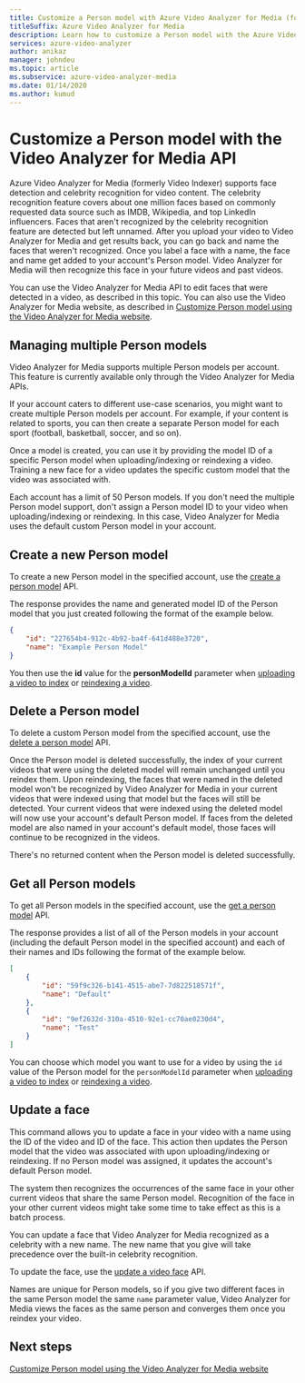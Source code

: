 ```yaml
---
title: Customize a Person model with Azure Video Analyzer for Media (formerly Video Indexer) API
titleSuffix: Azure Video Analyzer for Media
description: Learn how to customize a Person model with the Azure Video Analyzer for Media (formerly Video Indexer) API.
services: azure-video-analyzer
author: anikaz
manager: johndeu
ms.topic: article
ms.subservice: azure-video-analyzer-media
ms.date: 01/14/2020
ms.author: kumud
---
```


# Customize a Person model with the Video Analyzer for Media API

Azure Video Analyzer for Media (formerly Video Indexer) supports face detection and celebrity recognition for video content. The celebrity recognition feature covers about one million faces based on commonly requested data source such as IMDB, Wikipedia, and top LinkedIn influencers. Faces that aren't recognized by the celebrity recognition feature are detected but left unnamed. After you upload your video to Video Analyzer for Media and get results back, you can go back and name the faces that weren't recognized. Once you label a face with a name, the face and name get added to your account's Person model. Video Analyzer for Media will then recognize this face in your future videos and past videos.

You can use the Video Analyzer for Media API to edit faces that were detected in a video, as described in this topic. You can also use the Video Analyzer for Media website, as described in [Customize Person model using the Video Analyzer for Media website](customize-person-model-with-api.md).

## Managing multiple Person models

Video Analyzer for Media supports multiple Person models per account. This feature is currently available only through the Video Analyzer for Media APIs.

If your account caters to different use-case scenarios, you might want to create multiple Person models per account. For example, if your content is related to sports, you can then create a separate Person model for each sport (football, basketball, soccer, and so on).

Once a model is created, you can use it by providing the model ID of a specific Person model when uploading/indexing or reindexing a video. Training a new face for a video updates the specific custom model that the video was associated with.

Each account has a limit of 50 Person models. If you don't need the multiple Person model support, don't assign a Person model ID to your video when uploading/indexing or reindexing. In this case, Video Analyzer for Media uses the default custom Person model in your account.

## Create a new Person model

To create a new Person model in the specified account, use the [create a person model](https://api-portal.videoindexer.ai/api-details#api=Operations&operation=Create-Person-Model) API.

The response provides the name and generated model ID of the Person model that you just created following the format of the example below.

```json
{
    "id": "227654b4-912c-4b92-ba4f-641d488e3720",
    "name": "Example Person Model"
}
```

You then use the **id** value for the **personModelId** parameter when [uploading a video to index](https://api-portal.videoindexer.ai/api-details#api=Operations&operation=Upload-Video) or [reindexing a video](https://api-portal.videoindexer.ai/api-details#api=Operations&operation=Re-Index-Video).

## Delete a Person model

To delete a custom Person model from the specified account, use the [delete a person model](https://api-portal.videoindexer.ai/api-details#api=Operations&operation=Delete-Person-Model) API.

Once the Person model is deleted successfully, the index of your current videos that were using the deleted model will remain unchanged until you reindex them. Upon reindexing, the faces that were named in the deleted model won't be recognized by Video Analyzer for Media in your current videos that were indexed using that model but the faces will still be detected. Your current videos that were indexed using the deleted model will now use your account's default Person model. If faces from the deleted model are also named in your account's default model, those faces will continue to be recognized in the videos.

There's no returned content when the Person model is deleted successfully.

## Get all Person models

To get all Person models in the specified account, use the [get a person model](https://api-portal.videoindexer.ai/api-details#api=Operations&operation=Get-Person-Models) API.

The response provides a list of all of the Person models in your account (including the default Person model in the specified account) and each of their names and IDs following the format of the example below.

```json
[
    {
        "id": "59f9c326-b141-4515-abe7-7d822518571f",
        "name": "Default"
    }, 
    {
        "id": "9ef2632d-310a-4510-92e1-cc70ae0230d4",
        "name": "Test"
    }
]
```

You can choose which model you want to use for a video by using the `id` value of the Person model for the `personModelId` parameter when [uploading a video to index](https://api-portal.videoindexer.ai/api-details#api=Operations&operation=Upload-Video) or [reindexing a video](https://api-portal.videoindexer.ai/api-details#api=Operations&operation=Re-Index-Video).

## Update a face

This command allows you to update a face in your video with a name using the ID of the video and ID of the face. This action then updates the Person model that the video was associated with upon uploading/indexing or reindexing. If no Person model was assigned, it updates the account's default Person model.

The system then recognizes the occurrences of the same face in your other current videos that share the same Person model. Recognition of the face in your other current videos might take some time to take effect as this is a batch process.

You can update a face that Video Analyzer for Media recognized as a celebrity with a new name. The new name that you give will take precedence over the built-in celebrity recognition.

To update the face, use the [update a video face](https://api-portal.videoindexer.ai/api-details#api=Operations&operation=Update-Video-Face) API.

Names are unique for Person models, so if you give two different faces in the same Person model the same `name` parameter value, Video Analyzer for Media views the faces as the same person and converges them once you reindex your video.

## Next steps

[Customize Person model using the Video Analyzer for Media website](customize-person-model-with-website.md)
